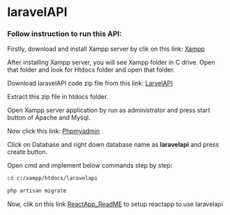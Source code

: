# laravelAPI
 
### Follow instruction to run this API:

Firstly, download and install Xampp server by clik on this link: [Xampp](https://downloadsapachefriends.global.ssl.fastly.net/7.3.31/xampp-windows-x64-7.3.31-2-VC15-installer.exe?from_af=true)

After installing Xampp server, you will see Xampp folder in C drive. Open that folder and look for Htdocs folder and open that folder.

Download laravelAPI code zip file from this link: [LarvelAPI](https://codeload.github.com/HardikChaudhary93/laravelAPI/zip/refs/heads/main)

Extract this zip file in htdocs folder.

Open Xampp server application by run as administrator and press start button of Apache and Mysql.

Now click this link: [Phpmyadmin](http://localhost/phpmyadmin/index.php)

Click on Database and right down database name as **laravelapi** and press create button.

Open cmd and implement below commands step by step:
```bash
cd c:/xampp/htdocs/laravelapi
```
```bash
php artisan migrate
```

Now, clik on this link [ReactApp_ReadME](https://github.com/HardikChaudhary93/ReactApp/blob/main/README.md)  to setup reactapp to use laravelapi
 
